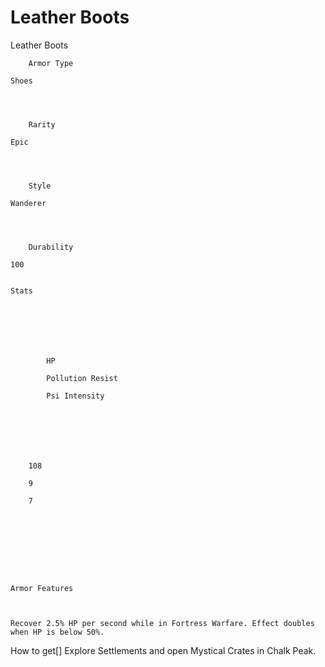 # Leather Boots

Leather Boots


	
		Armor Type
	
	Shoes



	
		Rarity
	
	Epic



	
		Style
	
	Wanderer



	
		Durability
	
	100


	Stats

	
	
	
	
		
		
			HP
		
			Pollution Resist
		
			Psi Intensity
		
		
	
	
	
	
	
		108
	
		9
	
		7
	
	
	






	Armor Features


	
	Recover 2.5% HP per second while in Fortress Warfare. Effect doubles when HP is below 50%.







How to get[]
Explore Settlements and open Mystical Crates in Chalk Peak.
